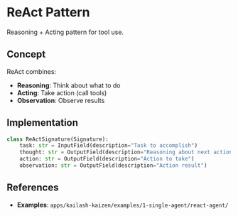 # ReAct Pattern

Reasoning + Acting pattern for tool use.

## Concept

ReAct combines:
- **Reasoning**: Think about what to do
- **Acting**: Take action (call tools)
- **Observation**: Observe results

## Implementation

```python
class ReActSignature(Signature):
    task: str = InputField(description="Task to accomplish")
    thought: str = OutputField(description="Reasoning about next action")
    action: str = OutputField(description="Action to take")
    observation: str = OutputField(description="Action result")
```

## References
- **Examples**: `apps/kailash-kaizen/examples/1-single-agent/react-agent/`
